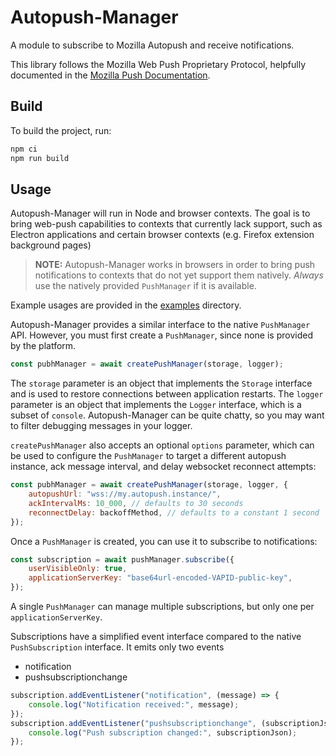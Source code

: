 # Autopush-Manager

A module to subscribe to Mozilla Autopush and receive notifications.

This library follows the Mozilla Web Push Proprietary Protocol, helpfully documented in the [Mozilla Push Documentation](https://mozilla-push-service.readthedocs.io/en/latest/design/#webpush-proprietary-protocol).

## Build

To build the project, run:

```bash
npm ci
npm run build
```

## Usage

Autopush-Manager will run in Node and browser contexts. The goal is to bring web-push capabilities to contexts that
currently lack support, such as Electron applications and certain browser contexts
(e.g. Firefox extension background pages)

> **NOTE:** Autopush-Manager works in browsers in order to bring push notifications to contexts that do not yet support
> them natively. _Always_ use the natively provided `PushManager` if it is available.

Example usages are provided in the [examples](./examples) directory.

Autopush-Manager provides a similar interface to the native `PushManager` API.
However, you must first create a `PushManager`, since none is provided by the platform.

```javascript
const pubhManager = await createPushManager(storage, logger);
```

The `storage` parameter is an object that implements the `Storage` interface and is used to restore connections between
application restarts. The `logger` parameter is an object that implements the `Logger` interface, which is a subset of
`console`. Autopush-Manager can be quite chatty, so you may want to filter debugging messages in your logger.

`createPushManager` also accepts an optional `options` parameter, which can be used to configure the `PushManager` to
target a different autopush instance, ack message interval, and delay websocket reconnect attempts:

```javascript
const pubhManager = await createPushManager(storage, logger, {
    autopushUrl: "wss://my.autopush.instance/",
    ackIntervalMs: 10_000, // defaults to 30 seconds
    reconnectDelay: backoffMethod, // defaults to a constant 1 second
});
```

Once a `PushManager` is created, you can use it to subscribe to notifications:

```javascript
const subscription = await pushManager.subscribe({
    userVisibleOnly: true,
    applicationServerKey: "base64url-encoded-VAPID-public-key",
});
```

A single `PushManager` can manage multiple subscriptions, but only one per `applicationServerKey`.

Subscriptions have a simplified event interface compared to the native `PushSubscription` interface. It emits only two events

-   notification
-   pushsubscriptionchange

```javascript
subscription.addEventListener("notification", (message) => {
    console.log("Notification received:", message);
});
subscription.addEventListener("pushsubscriptionchange", (subscriptionJson) => {
    console.log("Push subscription changed:", subscriptionJson);
});
```
